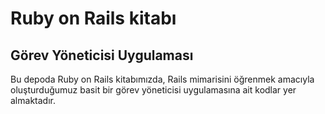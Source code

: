 # Ruby on Rails kitabı
## Görev Yöneticisi Uygulaması
Bu depoda Ruby on Rails kitabımızda, Rails mimarisini öğrenmek amacıyla oluşturduğumuz basit bir görev yöneticisi uygulamasına ait kodlar yer almaktadır.